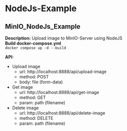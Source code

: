 # NodeJs-Example

## MinIO_NodeJs_Example
**Description:** Upload image to MinIO-Server using NodeJS \
**Build docker-compose.yml** \
`docker compose up -d --build`

**API:**

- Upload image
  - url: http://localhost:8888/api/upload-image
  - method: POST
  - body: file (form-data)
- Get image
  - url: http://localhost:8888/api/get-image
  - method: GET
  - param: path (filename)
- Delete image
  - url: http://localhost:8888/api/delete-image
  - method: DELETE
  - param: path (filename)
